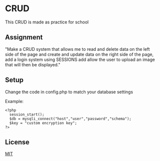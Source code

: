 # CRUD

This CRUD is made as practice for school

## Assignment

"Make a CRUD system that allows me to read and delete data on the left side of the page and create and update data on the right side of the page, add a login system using SESSIONS add allow the user to upload an image that will then be displayed."

## Setup

Change the code in config.php to match your database settings

Example:

```pphp
<?php
  session_start();
  $db = mysqli_connect("host","user","password","schema");
  $key = "custom encryption key";
?>
```

## License
[MIT](https://choosealicense.com/licenses/mit/)
